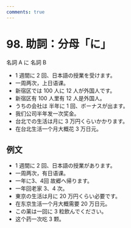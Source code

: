 ```yaml
---
comments: true
---
```


# 98. 助詞：分母「に」

名詞 A に 名詞 B

- 1 週間に 2 回、日本語の授業を受けます。
- 一周两次，上日语课。
- 新宿区では 100 人に  12 人が外国人です。
- 新宿区有 100 人里有 12 人是外国人。
- うちの会社は 半年に 1 回、ボーナスが出ます。
- 我们公司半年发一次奖金。
- 台北での生活は月に 3 万円くらいかかります。
- 在台北生活一个月大概花 3 万日元。

## 例文

- 1 週間に 2 回、日本語の授業があります。
- 一周两次，有日语课。
- 一年に3、4回 故郷へ帰ります。
- 一年回老家 3、4 次。
- 東京の生活は月に 20 万円くらい必要です。
- 在东京生活一个月大概需要 20 万日元。
- この薬は一回に 3 粒飲んでください。
- 这个药一次吃 3 颗。

